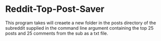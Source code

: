 # Reddit-Top-Post-Saver
This program takes will creaete a new folder in the posts directory of the subreddit supplied in the command line argument containing the top 25 posts and 25 comments from the sub as a txt file. 
